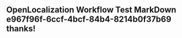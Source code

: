 <properties
ms.topic="hero-topic"
ms.test1="hero-topic"
ms.test2="test"/>


## OpenLocalization Workflow Test MarkDown e967f96f-6ccf-4bcf-84b4-8214b0f37b69 thanks!



<!--HONumber=Aug16_HO1-->


